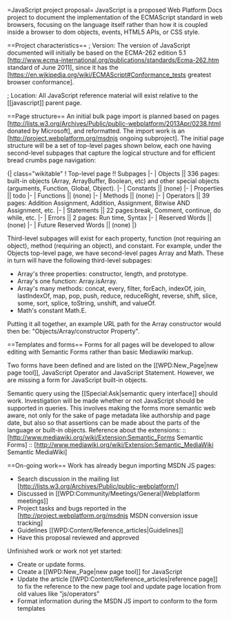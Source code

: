 =JavaScript project proposal=
JavaScript is a proposed Web Platform Docs project to document the implementation of the ECMAScript standard in web browsers, focusing on the language itself rather than how it is coupled inside a browser to dom objects, events, HTML5 APIs, or CSS style.

==Project characteristics==
; Version: The version of JavaScript documented will initially be based on the ECMA-262 edition 5.1 [http://www.ecma-international.org/publications/standards/Ecma-262.htm standard of June 2011], since it has the [https://en.wikipedia.org/wiki/ECMAScript#Conformance_tests greatest browser conformance].

; Location: All JavaScript reference material will exist relative to the [[javascript]] parent page.

==Page structure==
An initial bulk page import is planned based on pages [http://lists.w3.org/Archives/Public/public-webplatform/2013Apr/0238.html donated by Microsoft], and reformatted.  The import work is an [http://project.webplatform.org/msdnjs ongoing subproject].  The initial page structure will be a set of top-level pages shown below, each one having second-level subpages that capture the logical structure and for efficient bread crumbs page navigation:

{| class="wikitable"
! Top-level page !! Subpages
|-
| Objects || 336 pages: built-in objects (Array, ArrayBuffer, Boolean, etc) and other special objects (arguments, Function, Global, Object).
|-
| Constants || (none)
|-
| Properties || todo
|-
| Functions || (none)
|-
| Methods || (none)
|-
| Operators || 39 pages: Addition Assignment, Addition, Assignment, Bitwise AND Assignment, etc.
|-
| Statements || 22 pages:break, Comment, continue, do while, etc.
|-
| Errors || 2 pages: Run time, Syntax
|-
| Reserved Words || (none)
|-
| Future Reserved Words || (none)
|}

Third-level subpages will exist for each property, function (not requiring an object), method (requiring an object), and constant.  For example, under the Objects top-level page, we have second-level pages Array and Math.  These in turn will have the following third-level subpages:
* Array's three properties: constructor, length, and prototype.
* Array's one function: Array.isArray.
* Array's many methods: concat, every, filter, forEach, indexOf, join, lastIndexOf, map, pop, push, reduce, reduceRight, reverse, shift, slice, some, sort, splice, toString, unshift, and valueOf.
* Math's constant Math.E.

Putting it all together, an example URL path for the Array constructor would then be: "Objects/Array/constructor Property".

==Templates and forms==
Forms for all pages will be developed to allow editing with Semantic Forms rather than basic Mediawiki markup.

Two forms have been defined and are listed on the [[WPD:New_Page|new page tool]], JavaScript Operator and JavaScript Statement.  However, we are missing a form for JavaScript built-in objects.

Semantic query using the [[Special:Ask|semantic query interface]] should work.  Investigation will be made whether or not JavaScript should be supported in queries.  This involves making the forms more semantic web aware, not only for the sake of page metadata like authorship and page date, but also so that assertions can be made about the parts of the language or built-in objects.  Reference about the extensions:
:: [http://www.mediawiki.org/wiki/Extension:Semantic_Forms Semantic Forms]
:: [http://www.mediawiki.org/wiki/Extension:Semantic_MediaWiki Semantic MediaWiki]

==On-going work==
Work has already begun importing MSDN JS pages:
* Search discussion in the mailing list [http://lists.w3.org/Archives/Public/public-webplatform/]
* Discussed in [[WPD:Community/Meetings/General|Webplatform meetings]]
* Project tasks and bugs reported in the  [http://project.webplatform.org/msdnjs MSDN conversion issue tracking]
* Guidelines [[WPD:Content/Reference_articles|Guidelines]]
* Have this proposal reviewed and approved

Unfinished work or work not yet started:
* Create or update forms.
* Create a [[WPD:New_Page|new page tool]] for JavaScript
* Update the article [[WPD:Content/Reference_articles|reference page]] to fix the reference to the new page tool and update page location from old values like "js/operators"
* Format information during the MSDN JS import to conform to the form templates